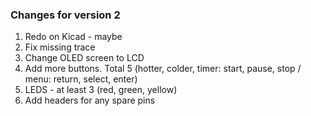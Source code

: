 
### Changes for version 2

1. Redo on Kicad - maybe
1. Fix missing trace
1. Change OLED screen to LCD
1. Add more buttons. Total 5 (hotter, colder, timer: start, pause, stop / menu: return, select, enter)
1. LEDS - at least 3 (red, green, yellow)
1. Add headers for any spare pins

